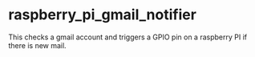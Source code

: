 # raspberry_pi_gmail_notifier
This checks a gmail account and triggers a GPIO pin on a raspberry PI if there is new mail.
